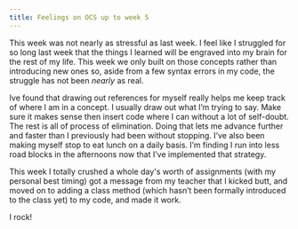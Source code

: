 ```yaml
---
title: Feelings on OCS up to week 5
---
```


This week was not nearly as stressful as last week.  I feel like I struggled for so long last week that the things I learned will be engraved into my brain for the rest of my life.  This week we only built on those concepts rather than introducing new ones so, aside from a few syntax errors in my code, the struggle has not been _nearly_ as real. 

Ive found that drawing out references for myself really helps me keep track of where I am in a concept.  I usually draw out what I’m trying to say.  Make sure it makes sense then insert code where I can without a lot of self-doubt. The rest is all of process of elimination. Doing that lets me advance further and faster than I previously had been without stopping.  I’ve also been making myself stop to eat lunch on a daily basis. I’m finding I run into less road blocks in the afternoons now that I’ve implemented that strategy.  

This week I totally crushed a whole day's worth of assignments (with my personal best timing) got a message from my teacher that I kicked butt, and moved on to adding a class method (which hasn’t been formally introduced to the class yet) to my code, and made it work. 

I rock!